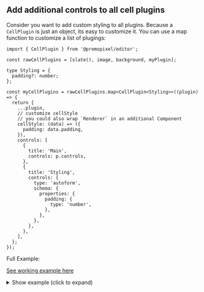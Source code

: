 ## Add additional controls to all cell plugins

Consider you want to add custom styling to all plugins. Because a `CellPlugin` is just an object, its easy to customize it.
You can use a map function to customize a list of plugings:

```tsx
import { CellPlugin } from '@promopixel/editor';

const rawCellPlugins = [slate(), image, background, myPlugin];

type Styling = {
  padding?: number;
};

const myCellPlugins = rawCellPlugins.map<CellPlugin<Styling>>((plugin) => {
  return {
    ...plugin,
    // customize cellStyle
    // you could also wrap `Renderer` in an additional Component
    cellStyle: (data) => ({
      padding: data.padding,
    }),
    controls: [
      {
        title: 'Main',
        controls: p.controls,
      },
      {
        title: 'Styling',
        controls: {
          type: 'autoform',
          schema: {
            properties: {
              padding: {
                type: 'number',
              },
            },
          },
        },
      },
    ],
  };
});
```

Full Example:

[See working example here](//demo/examples/decorateplugins)

<details>
  <summary>Show example (click to expand)</summary>

[decorateplugins.tsx](examples/pages/examples/decorateplugins.tsx ':include :type=code typescript')

</details>
